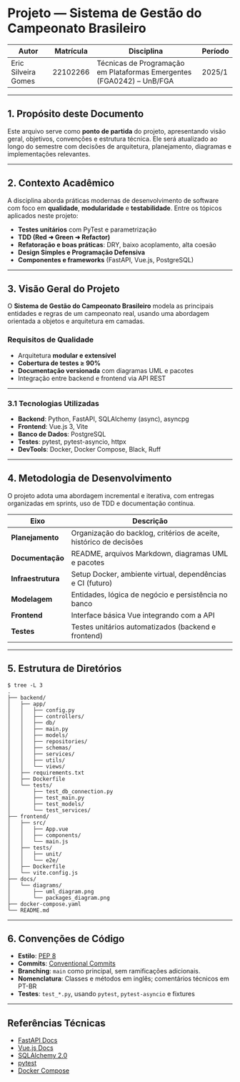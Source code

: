 # Projeto — Sistema de Gestão do Campeonato Brasileiro

| Autor               | Matrícula | Disciplina                                                                 | Período |
|---------------------|-----------|----------------------------------------------------------------------------|---------|
| Eric Silveira Gomes | 22102266  | Técnicas de Programação em Plataformas Emergentes (FGA0242) – UnB/FGA     | 2025/1  |

---

## 1. Propósito deste Documento

Este arquivo serve como **ponto de partida** do projeto, apresentando visão geral, objetivos, convenções e estrutura técnica. Ele será atualizado ao longo do semestre com decisões de arquitetura, planejamento, diagramas e implementações relevantes.

---

## 2. Contexto Acadêmico

A disciplina aborda práticas modernas de desenvolvimento de software com foco em **qualidade**, **modularidade** e **testabilidade**. Entre os tópicos aplicados neste projeto:

- **Testes unitários** com PyTest e parametrização
- **TDD (Red ➜ Green ➜ Refactor)**
- **Refatoração e boas práticas**: DRY, baixo acoplamento, alta coesão
- **Design Simples e Programação Defensiva**
- **Componentes e frameworks** (FastAPI, Vue.js, PostgreSQL)

---

## 3. Visão Geral do Projeto

O **Sistema de Gestão do Campeonato Brasileiro** modela as principais entidades e regras de um campeonato real, usando uma abordagem orientada a objetos e arquitetura em camadas.

### Requisitos de Qualidade
- Arquitetura **modular e extensível**
- **Cobertura de testes ≥ 90%**
- **Documentação versionada** com diagramas UML e pacotes
- Integração entre backend e frontend via API REST

---

### 3.1 Tecnologias Utilizadas

- **Backend**: Python, FastAPI, SQLAlchemy (async), asyncpg
- **Frontend**: Vue.js 3, Vite
- **Banco de Dados**: PostgreSQL
- **Testes**: pytest, pytest-asyncio, httpx
- **DevTools**: Docker, Docker Compose, Black, Ruff

---

## 4. Metodologia de Desenvolvimento

O projeto adota uma abordagem incremental e iterativa, com entregas organizadas em sprints, uso de TDD e documentação contínua.

| Eixo               | Descrição                                                                 |
|--------------------|---------------------------------------------------------------------------|
| **Planejamento**   | Organização do backlog, critérios de aceite, histórico de decisões       |
| **Documentação**   | README, arquivos Markdown, diagramas UML e pacotes                       |
| **Infraestrutura** | Setup Docker, ambiente virtual, dependências e CI (futuro)               |
| **Modelagem**      | Entidades, lógica de negócio e persistência no banco                     |
| **Frontend**       | Interface básica Vue integrando com a API                                |
| **Testes**         | Testes unitários automatizados (backend e frontend)                      |

---

## 5. Estrutura de Diretórios

```
$ tree -L 3
.
├── backend/
│   ├── app/
│   │   ├── config.py
│   │   ├── controllers/
│   │   ├── db/
│   │   ├── main.py
│   │   ├── models/
│   │   ├── repositories/
│   │   ├── schemas/
│   │   ├── services/
│   │   ├── utils/
│   │   └── views/
│   ├── requirements.txt
│   ├── Dockerfile
│   └── tests/
│       ├── test_db_connection.py
│       ├── test_main.py
│       ├── test_models/
│       └── test_services/
├── frontend/
│   ├── src/
│   │   ├── App.vue
│   │   ├── components/
│   │   └── main.js
│   ├── tests/
│   │   ├── unit/
│   │   └── e2e/
│   ├── Dockerfile
│   └── vite.config.js
├── docs/
│   └── diagrams/
│       ├── uml_diagram.png
│       └── packages_diagram.png
├── docker-compose.yaml
└── README.md
```

---

## 6. Convenções de Código

- **Estilo**: [PEP 8](https://peps.python.org/pep-0008/)
- **Commits**: [Conventional Commits](https://www.conventionalcommits.org/en/v1.0.0/)
- **Branching**: `main` como principal, sem ramificações adicionais.
- **Nomenclatura**: Classes e métodos em inglês; comentários técnicos em PT-BR
- **Testes**: `test_*.py`, usando `pytest`, `pytest-asyncio` e fixtures

---

## Referências Técnicas

- [FastAPI Docs](https://fastapi.tiangolo.com/)
- [Vue.js Docs](https://vuejs.org/)
- [SQLAlchemy 2.0](https://docs.sqlalchemy.org/en/20/)
- [pytest](https://docs.pytest.org/en/stable/)
- [Docker Compose](https://docs.docker.com/compose/)